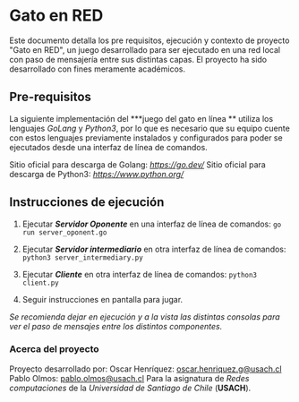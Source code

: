 # Gato en RED

Este documento detalla los pre requisitos, ejecución y contexto de proyecto "Gato en RED", un juego desarrollado para ser ejecutado en una red local con paso de mensajería entre sus distintas capas. El proyecto ha sido desarrollado con fines meramente académicos.

## Pre-requisitos

La siguiente implementación del ***juego del gato en línea ** utiliza los lenguajes *GoLang* y *Python3*, por lo que es necesario que su equipo cuente con estos lenguajes previamente instalados y configurados para poder se ejecutados desde una interfaz de línea de comandos.

 Sitio oficial para descarga de Golang: *https://go.dev/*
  Sitio oficial para descarga de Python3: *https://www.python.org/*

## Instrucciones de ejecución

1) Ejecutar ***Servidor Oponente*** en una interfaz de línea de comandos:
`go run server_oponent.go`

2) Ejecutar ***Servidor intermediario*** en otra interfaz de línea de comandos:
`python3 server_intermediary.py`

3) Ejecutar ***Cliente*** en otra interfaz de línea de comandos:
`python3 client.py`

4) Seguir instrucciones en pantalla para jugar.

*Se recomienda dejar en ejecución y a la vista las distintas consolas para ver el paso de mensajes entre los distintos componentes.*

### Acerca del proyecto
Proyecto desarrollado por:
Oscar Henríquez: oscar.henriquez.g@usach.cl
Pablo Olmos: pablo.olmos@usach.cl 
Para la asignatura de *Redes computaciones* de la *Universidad de Santiago de Chile* (**USACH**).
